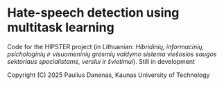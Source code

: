 # Hate-speech detection using multitask learning

Code for the HIPSTER project (in Lithuanian: _Hibridinių, informacinių, psichologinių ir visuomeninių grėsmių valdymo sistema viešosios saugos sektoriaus specialistams, verslui ir švietimui_). Still in development

Copyright (C) 2025 Paulius Danenas, Kaunas University of Technology
